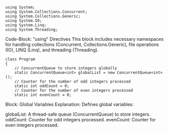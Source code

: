    using System;
    using System.Collections.Concurrent;
    using System.Collections.Generic;
    using System.IO;
    using System.Linq;
    using System.Threading;

Code-Block: "using" Directives
This block includes necessary namespaces for handling collections (Concurrent, Collections.Generic), file operations (IO), LINQ (Linq), and threading (Threading).

    class Program
    {
        // ConcurrentQueue to store integers globally
        static ConcurrentQueue<int> globalList = new ConcurrentQueue<int>();
        // Counter for the number of odd integers processed
        static int oddCount = 0;
        // Counter for the number of even integers processed
        static int evenCount = 0;

Block: Global Variables
Explanation: Defines global variables:

globalList: A thread-safe queue (ConcurrentQueue<int>) to store integers.
oddCount: Counter for odd integers processed.
evenCount: Counter for even integers processed.
